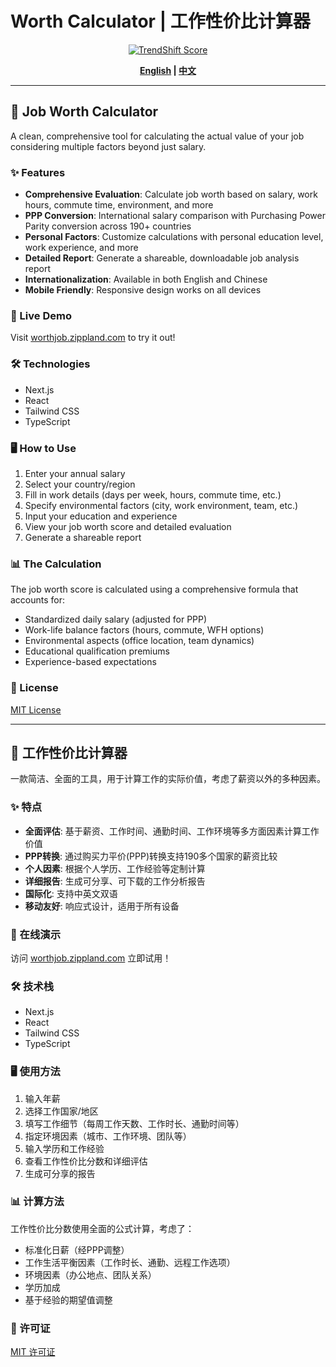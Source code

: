 # Worth Calculator | 工作性价比计算器

<div align="center">
  
[![TrendShift Score](https://trendshift.io/api/score/repositories/13145)](https://trendshift.io/repositories/13145)

**[English](#job-worth-calculator) | [中文](#工作性价比计算器-1)**

</div>

---

## 🌟 Job Worth Calculator 

A clean, comprehensive tool for calculating the actual value of your job considering multiple factors beyond just salary.

### ✨ Features

- **Comprehensive Evaluation**: Calculate job worth based on salary, work hours, commute time, environment, and more
- **PPP Conversion**: International salary comparison with Purchasing Power Parity conversion across 190+ countries
- **Personal Factors**: Customize calculations with personal education level, work experience, and more
- **Detailed Report**: Generate a shareable, downloadable job analysis report
- **Internationalization**: Available in both English and Chinese
- **Mobile Friendly**: Responsive design works on all devices

### 🚀 Live Demo

Visit [worthjob.zippland.com](https://worthjob.zippland.com) to try it out!

### 🛠️ Technologies

- Next.js
- React
- Tailwind CSS
- TypeScript

### 🖥️ How to Use

1. Enter your annual salary
2. Select your country/region
3. Fill in work details (days per week, hours, commute time, etc.)
4. Specify environmental factors (city, work environment, team, etc.)
5. Input your education and experience
6. View your job worth score and detailed evaluation
7. Generate a shareable report

### 📊 The Calculation

The job worth score is calculated using a comprehensive formula that accounts for:
- Standardized daily salary (adjusted for PPP)
- Work-life balance factors (hours, commute, WFH options)
- Environmental aspects (office location, team dynamics)
- Educational qualification premiums
- Experience-based expectations

### 📝 License

[MIT License](LICENSE)

---

## 🌟 工作性价比计算器

一款简洁、全面的工具，用于计算工作的实际价值，考虑了薪资以外的多种因素。

### ✨ 特点

- **全面评估**: 基于薪资、工作时间、通勤时间、工作环境等多方面因素计算工作价值
- **PPP转换**: 通过购买力平价(PPP)转换支持190多个国家的薪资比较
- **个人因素**: 根据个人学历、工作经验等定制计算
- **详细报告**: 生成可分享、可下载的工作分析报告
- **国际化**: 支持中英文双语
- **移动友好**: 响应式设计，适用于所有设备

### 🚀 在线演示

访问 [worthjob.zippland.com](https://worthjob.zippland.com) 立即试用！

### 🛠️ 技术栈

- Next.js
- React
- Tailwind CSS
- TypeScript

### 🖥️ 使用方法

1. 输入年薪
2. 选择工作国家/地区
3. 填写工作细节（每周工作天数、工作时长、通勤时间等）
4. 指定环境因素（城市、工作环境、团队等）
5. 输入学历和工作经验
6. 查看工作性价比分数和详细评估
7. 生成可分享的报告

### 📊 计算方法

工作性价比分数使用全面的公式计算，考虑了：
- 标准化日薪（经PPP调整）
- 工作生活平衡因素（工作时长、通勤、远程工作选项）
- 环境因素（办公地点、团队关系）
- 学历加成
- 基于经验的期望值调整

### 📝 许可证

[MIT 许可证](LICENSE)